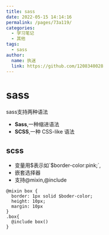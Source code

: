 ```yaml
---
title: sass
date: 2022-05-15 14:14:16
permalink: /pages/73a119/
categories: 
  - 学习笔记
  - 其他
tags: 
  - sass
author: 
  name: 执迷
  link: https://github.com/1208340028
---
```

# sass

sass支持两种语法
- **Sass**,一种缩进语法
- **SCSS**,一种 CSS-like 语法

## scss
- 变量用$表示如`$border-color:pink;`,
- 嵌套选择器
- 支持@mixin,@include

```
@mixin box {
  border: 1px solid $boder-color;
  height: 10px;
  margin: 10px
}
.box{
  @include box()
}
```
